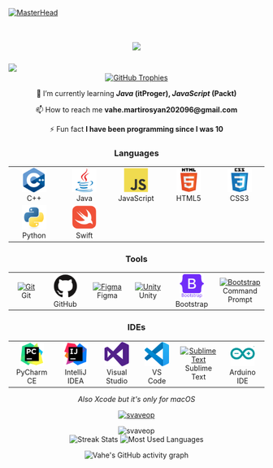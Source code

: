[![MasterHead](https://i.pinimg.com/originals/b4/e3/71/b4e371619042d1e80918d09904e90f7d.gif)](https://rishavchanda.io)
<h1 align="center">
    <a href="https://git.io/typing-svg">
        <img src="https://readme-typing-svg.herokuapp.com?font=Righteous&size=35&center=true&vCenter=true&width=500&height=70&duration=3500&lines=Hello+World+👋;+I+am+Vahe+Martirosyan+🔥;" />
    </a>
</h1>

<a href="https://visitcount.itsvg.in">
  <img src="https://visitcount.itsvg.in/api?id=Svaveop&label=My%20Views&color=9&icon=1&pretty=true" />
</a>

<div align="center">
  <a href="https://github.com/ryo-ma/github-profile-trophy">
    <img src="https://github-profile-trophy.vercel.app/?username=Svaveop&theme=gruvbox&no-frame=true&margin-w=5&title=Commits,Stars,Followers,PullRequest,Repositories&column=5&row=1" alt="GitHub Trophies">
  </a>
</div>

<!--<img align="right" alt="Coding" height="200" width="250" src="https://cdn.dribbble.com/users/219482/screenshots/14676444/media/28fa0b64b0454de0d0664e364e4f95fc.gif">-->

<p align="center">
  🌱 I’m currently learning <strong><em>Java</em> (itProger), <em>JavaScript</em> (Packt)</strong>
</p>

<p align="center">
  📫 How to reach me <strong>vahe.martirosyan202096@gmail.com</strong>
</p>

<p align="center">
  ⚡ Fun fact <strong>I have been programming since I was 10</strong>
</p>

<h3 align="center">Languages</h3>
<table align="center">
  <tr>
    <td align="center" width="99">
      <a href="https://www.w3schools.com/cpp/" target="_blank">
        <img src="https://raw.githubusercontent.com/devicons/devicon/master/icons/cplusplus/cplusplus-original.svg" width="48" height="48" alt="C++" />
      </a>
      <br>C++
    </td>
    <td align="center" width="99">
      <a href="https://www.java.com" target="_blank">
        <img src="https://raw.githubusercontent.com/devicons/devicon/master/icons/java/java-original.svg" width="48" height="48" alt="Java" />
      </a>
      <br>Java
    </td>
    <td align="center" width="99">
      <a href="https://developer.mozilla.org/en-US/docs/Web/JavaScript" target="_blank">
        <img src="https://raw.githubusercontent.com/devicons/devicon/master/icons/javascript/javascript-original.svg" width="48" height="48" alt="JavaScript" />
      </a>
      <br>JavaScript
    </td>
    <td align="center" width="99">
      <a href="https://www.w3.org/html/" target="_blank">
        <img src="https://raw.githubusercontent.com/devicons/devicon/master/icons/html5/html5-original-wordmark.svg" width="48" height="48" alt="HTML5" />
      </a>
      <br>HTML5
    </td>
    <td align="center" width="99">
      <a href="https://www.w3schools.com/css/" target="_blank">
        <img src="https://raw.githubusercontent.com/devicons/devicon/master/icons/css3/css3-original-wordmark.svg" width="48" height="48" alt="CSS3" />
      </a>
      <br>CSS3
    </td>
  </tr>
  <tr>
    <td align="center" width="99">
      <a href="https://www.python.org" target="_blank">
        <img src="https://raw.githubusercontent.com/devicons/devicon/master/icons/python/python-original.svg" width="48" height="48" alt="Python" />
      </a>
      <br>Python
    </td>
    <td align="center" width="99">
      <a href="https://developer.apple.com/swift/" target="_blank">
        <img src="https://raw.githubusercontent.com/devicons/devicon/master/icons/swift/swift-original.svg" width="48" height="48" alt="Swift" />
      </a>
      <br>Swift
    </td>
  </tr>
</table>


<h3 align="center">Tools</h3>
<table align="center">
  <tr>
    <td align="center" width="99">
      <a href="https://git-scm.com/" target="_blank">
        <img src="https://www.vectorlogo.zone/logos/git-scm/git-scm-icon.svg" width="48" height="48" alt="Git" />
      </a>
      <br>Git
    </td>
    <td align="center" width="99">
      <a href="https://github.com/" target="_blank">
        <img src="https://raw.githubusercontent.com/devicons/devicon/master/icons/github/github-original.svg" width="48" height="48" alt="GitHub" />
      </a>
      <br>GitHub
    </td>
    <td align="center" width="99">
      <a href="https://www.figma.com/" target="_blank">
        <img src="https://www.vectorlogo.zone/logos/figma/figma-icon.svg" width="48" height="48" alt="Figma" />
      </a>
      <br>Figma
    </td>
    <td align="center" width="99">
      <a href="https:///" target="_blank">
        <img src="https://yt3.googleusercontent.com/4YAaX7CsQ-paadHsNvC6wdv2nE_7VTKpoNJOTwFhHL4rQqLC8WFe6mNxL-z-e6sfHZbHG-ucPA=s900-c-k-c0x00ffffff-no-rj" width="48" height="48" alt="Unity" />
      </a>
      <br>Unity
    </td>
    <td align="center" width="99">
      <a href="https://getbootstrap.com" target="_blank">
        <img src="https://raw.githubusercontent.com/devicons/devicon/master/icons/bootstrap/bootstrap-plain-wordmark.svg" width="48" height="48" alt="Bootstrap" />
      </a>
      <br>Bootstrap
    </td>
    <td align="center" width="99">
      <a href="https://getbootstrap.com" target="_blank">
        <img src="https://www.freeiconspng.com/thumbs/command-line-icon/command-line-icon-1.png" width="48" height="48" alt="Bootstrap" />
      </a>
      <br>Command Prompt
    </td>
  </tr>
</table>

<h3 align="center">IDEs</h3>
<table align="center">
  <tr>
    <td align="center" width="99">
      <a href="https://www.jetbrains.com/pycharm/" target="_blank">
        <img src="https://raw.githubusercontent.com/devicons/devicon/master/icons/pycharm/pycharm-original.svg" width="48" height="48" alt="PyCharm" />
      </a>
      <br>PyCharm CE
    </td>
    <td align="center" width="99">
      <a href="https://www.jetbrains.com/idea/" target="_blank">
        <img src="https://raw.githubusercontent.com/devicons/devicon/master/icons/intellij/intellij-original.svg" width="48" height="48" alt="IntelliJ IDEA" />
      </a>
      <br>IntelliJ IDEA
    </td>
    <td align="center" width="99">
      <a href="https://visualstudio.microsoft.com/" target="_blank">
        <img src="https://raw.githubusercontent.com/devicons/devicon/master/icons/visualstudio/visualstudio-plain.svg" width="48" height="48" alt="Visual Studio" />
      </a>
      <br>Visual Studio
    </td>
    <td align="center" width="99">
      <a href="https://code.visualstudio.com/" target="_blank">
        <img src="https://raw.githubusercontent.com/devicons/devicon/master/icons/vscode/vscode-original.svg" width="48" height="48" alt="Visual Studio Code" />
      </a>
      <br>VS<br> Code
    </td>
    <td align="center" width="99">
      <a href="https://www.sublimetext.com/" target="_blank">
        <img src="https://toppng.com/uploads/preview/sublime-text-icon-sublime-text-3-icon-11553464063uymi94fpyp.png" width="48" height="48" alt="Sublime Text" />
      </a>
      <br>Sublime Text
    </td>
    <td align="center" width="99">
      <a href="https://www.arduino.cc/en/software" target="_blank">
        <img src="https://raw.githubusercontent.com/devicons/devicon/master/icons/arduino/arduino-original.svg" width="48" height="48" alt="Arduino IDE" />
      </a>
      <br>Arduino IDE
    </td>
  </tr>
</table>

<p align="center">
  <em>Also Xcode but it's only for macOS</em>
</p>


<p align="center">
  <a href="https://www.buymeacoffee.com/svaveop">
    <img src="https://cdn.buymeacoffee.com/buttons/v2/default-yellow.png" height="50" width="180" alt="svaveop" />
  </a>
</p>

<p align="center">
  <img src="https://github-readme-stats.vercel.app/api?username=svaveop&show_icons=true&locale=en" alt="svaveop" />
  <br/>
  <img src="https://github-readme-streak-stats.herokuapp.com/?user=svaveop&" alt="Streak Stats" style="display: inline-block;" />
  <img src="https://github-readme-stats.vercel.app/api/top-langs?username=svaveop&show_icons=true&locale=en&layout=compact&langs_count=8" alt="Most Used Languages" style="display: inline-block;" />
</p>

<div align="center">
  <img src="https://github-readme-activity-graph.vercel.app/graph?username=Svaveop&bg_color=ffffff&color=000000&line=000000&point=000000&area=true&hide_border=true" alt="Vahe's GitHub activity graph" />
</div>

